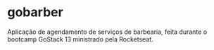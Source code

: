 # gobarber
Aplicação de agendamento de serviços de barbearia, feita durante o bootcamp GoStack 13 ministrado pela Rocketseat.
